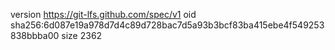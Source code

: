version https://git-lfs.github.com/spec/v1
oid sha256:6d087e19a978d7d4c89d728bac7d5a93b3bcf83ba415ebe4f549253838bbba00
size 2362
